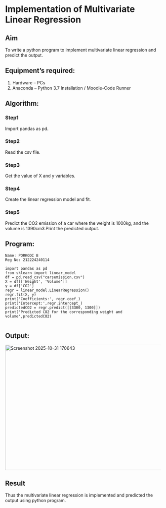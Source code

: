 # Implementation of Multivariate Linear Regression
## Aim
To write a python program to implement multivariate linear regression and predict the output.
## Equipment’s required:
1.	Hardware – PCs
2.	Anaconda – Python 3.7 Installation / Moodle-Code Runner
## Algorithm:
### Step1
Import pandas as pd.


### Step2
Read the csv file.


### Step3
Get the value of X and y variables.


### Step4
Create the linear regression model and fit.



### Step5
Predict the CO2 emission of a car where the weight is 1000kg, and the volume is 1390cm3.Print the predicted output.

## Program:
```
Name: PORKODI B
Reg No: 212224240114
```

```
import pandas as pd
from sklearn import linear_model
df = pd.read_csv("carsemission.csv")
X = df[['Weight', 'Volume']]
y = df['CO2']
regr = linear_model.LinearRegression()
regr.fit(X, y)
print('Coefficients:', regr.coef_)
print('Intercept:',regr.intercept_)
predictedCO2 = regr.predict([[3300, 1300]])
print('Predicted CO2 for the corresponding weight and volume',predictedCO2)


```
## Output:

<img width="1051" height="404" alt="Screenshot 2025-10-31 170643" src="https://github.com/user-attachments/assets/8855d0c0-3db6-47c0-91c6-8f2c167a4e06" />


## Result
Thus the multivariate linear regression is implemented and predicted the output using python program.
